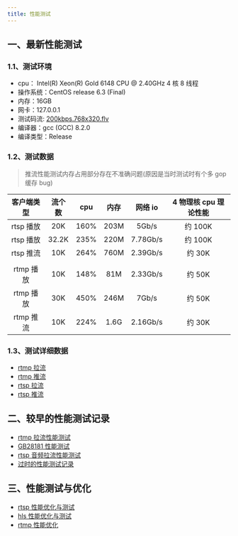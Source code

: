 ```yaml
---
title: 性能测试
---
```


## 一、最新性能测试

### 1.1、测试环境

- cpu： Intel(R) Xeon(R) Gold 6148 CPU @ 2.40GHz 4 核 8 线程
- 操作系统：CentOS release 6.3 (Final)
- 内存：16GB
- 网卡：127.0.0.1
- 测试码流: [200kbps.768x320.flv](https://raw.githubusercontent.com/ossrs/srs/develop/trunk/doc/source.200kbps.768x320.flv)
- 编译器：gcc (GCC) 8.2.0
- 编译类型：Release

### 1.2、测试数据

> 推流性能测试内存占用部分存在不准确问题(原因是当时测试时有个多 gop 缓存 bug)

| 客户端类型 | 流个数 | cpu  | 内存 | 网络 io  | 4 物理核 cpu 理论性能 |
| :--------: | :----: | :--: | :--: | :------: | :-------------------: |
| rtsp 播放  |  20K   | 160% | 203M |  5Gb/s   |        约 100K        |
| rtsp 播放  | 32.2K  | 235% | 220M | 7.78Gb/s |        约 100K        |
| rtsp 推流  |  10K   | 264% | 760M | 2.39Gb/s |        约 30K         |
|            |        |      |      |          |                       |
| rtmp 播放  |  10K   | 148% | 81M  | 2.33Gb/s |        约 50K         |
| rtmp 播放  |  30K   | 450% | 246M |  7Gb/s   |        约 50K         |
| rtmp 推流  |  10K   | 224% | 1.6G | 2.16Gb/s |        约 30K         |

### 1.3、测试详细数据

- [rtmp 拉流](./rtmp_pull_stream_performance_test.md)
- [rtmp 推流](./rtmp_push_stream_performance_test.md)
- [rtsp 拉流](./rtsp_pull_stream_performance_test.md)
- [rtsp 推流](./rtsp_push_stream_performance_test.md)

## 二、较早的性能测试记录

- [rtmp 拉流性能测试](https://github.com/ZLMediaKit/ZLMediaKit/issues/406)
- [GB28181 性能测试](https://github.com/ZLMediaKit/ZLMediaKit/issues/961)
- [rtsp 音频拉流性能测试](https://github.com/ZLMediaKit/ZLMediaKit/issues/1271)
- [过时的性能测试记录](./benchmark.md)

## 三、性能测试与优化

- [rtsp 性能优化与测试](../development_log/rtsp_performance_optimization.md)
- [hls 性能优化与测试](../development_log/hls_high_performance_journey.md)
- [rtmp 性能优化](https://github.com/ZLMediaKit/ZLMediaKit/issues/540)
